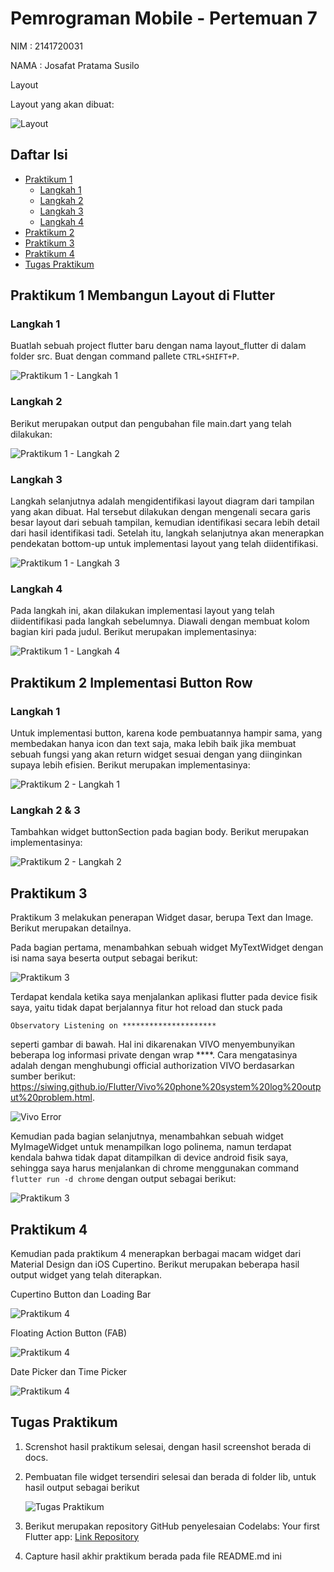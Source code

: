 # Pemrograman Mobile - Pertemuan 7

NIM :  2141720031

NAMA : Josafat Pratama Susilo

Layout

Layout yang akan dibuat:

![Layout](docs/W7_Target.png)

## Daftar Isi

- [Praktikum 1](#praktikum-1)
    - [Langkah 1](#langkah-1)
    - [Langkah 2](#langkah-2)
    - [Langkah 3](#langkah-3)
    - [Langkah 4](#langkah-4)
- [Praktikum 2](#praktikum-2)
- [Praktikum 3](#praktikum-3)
- [Praktikum 4](#praktikum-4)
- [Tugas Praktikum](#tugas-praktikum)

## Praktikum 1 Membangun Layout di Flutter

### Langkah 1

Buatlah sebuah project flutter baru dengan nama layout_flutter di dalam folder src. Buat dengan command pallete ```CTRL+SHIFT+P```.

![Praktikum 1 - Langkah 1](docs/W7_1.png)

### Langkah 2

Berikut merupakan output dan pengubahan file main.dart yang telah dilakukan:

![Praktikum 1 - Langkah 2](docs/W7_2.png)

### Langkah 3

Langkah selanjutnya adalah mengidentifikasi layout diagram dari tampilan yang akan dibuat. Hal tersebut dilakukan dengan mengenali secara garis besar layout dari sebuah tampilan, kemudian identifikasi secara lebih detail dari hasil identifikasi tadi. Setelah itu, langkah selanjutnya akan menerapkan pendekatan bottom-up untuk implementasi layout yang telah diidentifikasi.

![Praktikum 1 - Langkah 3](docs/W7_3.png)

### Langkah 4

Pada langkah ini, akan dilakukan implementasi layout yang telah diidentifikasi pada langkah sebelumnya. Diawali dengan membuat kolom bagian kiri pada judul. Berikut merupakan implementasinya:

![Praktikum 1 - Langkah 4](docs/W7_4.png)

## Praktikum 2 Implementasi Button Row

### Langkah 1

Untuk implementasi button, karena kode pembuatannya hampir sama, yang membedakan hanya icon dan text saja, maka lebih baik jika membuat sebuah fungsi yang akan return widget sesuai dengan yang diinginkan supaya lebih efisien. Berikut merupakan implementasinya:

![Praktikum 2 - Langkah 1](docs/W7_5.png)

### Langkah 2 & 3

Tambahkan widget buttonSection pada bagian body. Berikut merupakan implementasinya:

![Praktikum 2 - Langkah 2](docs/W7_6.png)

## Praktikum 3

Praktikum 3 melakukan penerapan Widget dasar, berupa Text dan Image. Berikut merupakan detailnya.

Pada bagian pertama, menambahkan sebuah widget MyTextWidget dengan isi nama saya beserta output sebagai berikut:

![Praktikum 3](docs/03.jpg)

Terdapat kendala ketika saya menjalankan aplikasi flutter pada device fisik saya, yaitu tidak dapat berjalannya fitur hot reload dan stuck pada 

```Observatory Listening on *********************```

seperti gambar di bawah. Hal ini dikarenakan VIVO menyembunyikan beberapa log informasi private dengan wrap ****. Cara mengatasinya adalah dengan menghubungi official authorization VIVO berdasarkan sumber berikut:
https://siwing.github.io/Flutter/Vivo%20phone%20system%20log%20output%20problem.html.

![Vivo Error](docs/Vivo_error.png)

Kemudian pada bagian selanjutnya, menambahkan sebuah widget MyImageWidget untuk menampilkan logo polinema, namun terdapat kendala bahwa tidak dapat ditampilkan di device android fisik saya, sehingga saya harus menjalankan di chrome menggunakan command ```flutter run -d chrome``` dengan output sebagai berikut:

![Praktikum 3](docs/03_2.png)

## Praktikum 4

Kemudian pada praktikum 4 menerapkan berbagai macam widget dari Material Design dan iOS Cupertino. Berikut merupakan beberapa hasil output widget yang telah diterapkan.

Cupertino Button dan Loading Bar

![Praktikum 4](docs/CuppertinoLoading.jpg)

Floating Action Button (FAB)

![Praktikum 4](docs/FAB.jpg)

Date Picker dan Time Picker

![Praktikum 4](docs/04.jpg)

## Tugas Praktikum

1. Screnshot hasil praktikum selesai, dengan hasil screenshot berada di docs.

2. Pembuatan file widget tersendiri selesai dan berada di folder lib, untuk hasil output sebagai berikut

   ![Tugas Praktikum](docs/Tugas.jpg)
3. Berikut merupakan repository GitHub penyelesaian Codelabs: Your first Flutter app: [Link Repository](https://github.com/yosaphatprs/first-flutter-app-codelab)

4. Capture hasil akhir praktikum berada pada file README.md ini